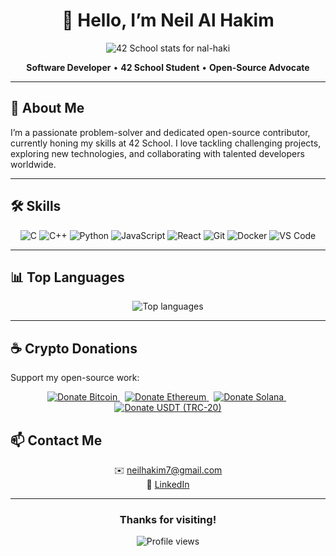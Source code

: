 <div align="center">
  <h1>👋 Hello, I’m Neil Al Hakim</h1>
  <img src="https://badge.mediaplus.ma/binary/nal-haki" alt="42 School stats for nal-haki" />
</div>

<p align="center">
    <strong>Software Developer</strong> • <strong>42 School Student</strong> • <strong>Open-Source Advocate</strong>
</p>

---

## 🚀 About Me

I’m a passionate problem-solver and dedicated open-source contributor, currently honing my skills at 42 School. I love tackling challenging projects, exploring new technologies, and collaborating with talented developers worldwide.

---

## 🛠️ Skills

<p align="center">
  <img src="https://img.shields.io/badge/C-00599C?style=for-the-badge&logo=c&logoColor=white" alt="C" />
  <img src="https://img.shields.io/badge/C%2B%2B-00599C?style=for-the-badge&logo=c%2B%2B&logoColor=white" alt="C++" />
  <img src="https://img.shields.io/badge/Python-3776AB?style=for-the-badge&logo=python&logoColor=white" alt="Python" />
  <img src="https://img.shields.io/badge/JavaScript-F7DF1E?style=for-the-badge&logo=javascript&logoColor=black" alt="JavaScript" />
  <img src="https://img.shields.io/badge/React-61DAFB?style=for-the-badge&logo=react&logoColor=black" alt="React" />
  <img src="https://img.shields.io/badge/Git-F05032?style=for-the-badge&logo=git&logoColor=white" alt="Git" />
  <img src="https://img.shields.io/badge/Docker-2496ED?style=for-the-badge&logo=docker&logoColor=white" alt="Docker" />
  <img src="https://img.shields.io/badge/VS_Code-007ACC?style=for-the-badge&logo=visual-studio-code&logoColor=white" alt="VS Code" />
</p>

---

## 📊 Top Languages

<p align="center">
  <img src="https://github-readme-stats.vercel.app/api/top-langs/?username=hawkim&layout=compact&theme=radical" alt="Top languages" />
</p>

---

## ☕ Crypto Donations

Support my open-source work:

<p align="center">
  <a href="https://hawkim.github.io/Hawkim/donate-btc.html"
     target="_blank" rel="noopener noreferrer">
    <img src="https://img.shields.io/badge/Donate-Bitcoin-ff9900?logo=bitcoin&logoColor=white"
         alt="Donate Bitcoin" />
  </a>
  &nbsp;
  <a href="https://hawkim.github.io/Hawkim/donate-eth.html"
     target="_blank" rel="noopener noreferrer">
    <img src="https://img.shields.io/badge/Donate-Ethereum-627eea?logo=ethereum&logoColor=white"
         alt="Donate Ethereum" />
  </a>
  &nbsp;
  <a href="https://hawkim.github.io/Hawkim/donate-sol.html"
     target="_blank" rel="noopener noreferrer">
    <img src="https://img.shields.io/badge/Donate-Solana-00FFA3?logo=solana&logoColor=white"
         alt="Donate Solana" />
  </a>
  &nbsp;
  <a href="https://hawkim.github.io/Hawkim/donate-usdt.html"
     target="_blank" rel="noopener noreferrer">
    <img src="https://img.shields.io/badge/Donate-USDT-26A17B?logo=tether&logoColor=white"
         alt="Donate USDT (TRC-20)" />
  </a>
</p>

## 📫 Contact Me

<p align="center">
  ✉️ <a href="mailto:neilhakim7@gmail.com">neilhakim7@gmail.com</a><br />
  🔗 <a href="https://www.linkedin.com/in/neil-al-hakim-39931a219/">LinkedIn</a>
</p>

---

<div align="center">
  <h3>Thanks for visiting!</h3>
  <img src="https://komarev.com/ghpvc/?username=hawkim&style=plastic&color=red" alt="Profile views" />
</div>
